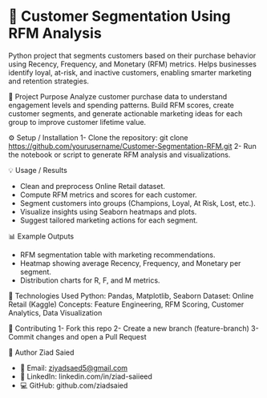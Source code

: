 # 🧩 Customer Segmentation Using RFM Analysis
Python project that segments customers based on their purchase behavior using Recency, Frequency, and Monetary (RFM) metrics. Helps businesses identify loyal, at-risk, and inactive customers, enabling smarter marketing and retention strategies.

🎯 Project Purpose
Analyze customer purchase data to understand engagement levels and spending patterns. Build RFM scores, create customer segments, and generate actionable marketing ideas for each group to improve customer lifetime value.

⚙️ Setup / Installation
1- Clone the repository:
git clone https://github.com/yourusername/Customer-Segmentation-RFM.git
2- Run the notebook or script to generate RFM analysis and visualizations.

💡 Usage / Results
- Clean and preprocess Online Retail dataset.
- Compute RFM metrics and scores for each customer.
- Segment customers into groups (Champions, Loyal, At Risk, Lost, etc.).
- Visualize insights using Seaborn heatmaps and plots.
- Suggest tailored marketing actions for each segment.

📊 Example Outputs
- RFM segmentation table with marketing recommendations.
- Heatmap showing average Recency, Frequency, and Monetary per segment.
- Distribution charts for R, F, and M metrics.

🧰 Technologies Used
Python: Pandas, Matplotlib, Seaborn
Dataset: Online Retail (Kaggle)
Concepts: Feature Engineering, RFM Scoring, Customer Analytics, Data Visualization

🤝 Contributing
1- Fork this repo
2- Create a new branch (feature-branch)
3- Commit changes and open a Pull Request

👤 Author
Ziad Saied
- 📧 Email: ziyadsaed5@gmail.com
- 🔗 LinkedIn: linkedin.com/in/ziad-saiieed
- 💻 GitHub: github.com/ziadsaied
